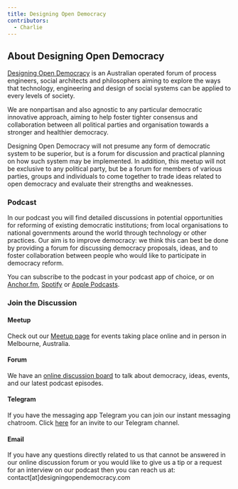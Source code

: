 ```yaml
---
title: Designing Open Democracy
contributors:
  - Charlie
---
```


## About Designing Open Democracy

[Designing Open Democracy](https://www.designingopendemocracy.com) is an
Australian operated forum of process engineers, social architects and
philosophers aiming to explore the ways that technology, engineering and
design of social systems can be applied to every levels of society.

We are nonpartisan and also agnostic to any particular democratic
innovative approach, aiming to help foster tighter consensus and
collaboration between all political parties and organisation towards a
stronger and healthier democracy.

Designing Open Democracy will not presume any form of democratic system
to be superior, but is a forum for discussion and practical planning on
how such system may be implemented. In addition, this meetup will not be
exclusive to any political party, but be a forum for members of various
parties, groups and individuals to come together to trade ideas related
to open democracy and evaluate their strengths and weaknesses.

### Podcast

In our podcast you will find detailed discussions in potential
opportunities for reforming of existing democratic institutions; from
local organisations to national governments around the world through
technology or other practices. Our aim is to improve democracy: we think
this can best be done by providing a forum for discussing democracy
proposals, ideas, and to foster collaboration between people who would
like to participate in democracy reform.

You can subscribe to the podcast in your podcast app of choice, or on
[Anchor.fm](https://anchor.fm/designingopendemocracy),
[Spotify](https://open.spotify.com/show/4aOBVMKFEfgf03P6mNNZdw) or
[Apple
Podcasts](https://podcasts.apple.com/au/podcast/designing-open-democracy/id1492656241).

### Join the Discussion

#### Meetup

Check out our [Meetup page](https://www.designingopendemocracy.com) for
events taking place online and in person in Melbourne, Australia.

#### Forum

We have an [online discussion
board](https://discuss.designingopendemocracy.com) to talk about
democracy, ideas, events, and our latest podcast episodes.

#### Telegram

If you have the messaging app Telegram you can join our instant
messaging chatroom. Click
[here](https://t.me/joinchat/HNk_UBX8A7jBPJPbAZU5Zg) for an invite to
our Telegram channel.

#### Email

If you have any questions directly related to us that cannot be answered
in our online discussion forum or you would like to give us a tip or a
request for an interview on our podcast then you can reach us at:
contact\[at\]designingopendemocracy.com
